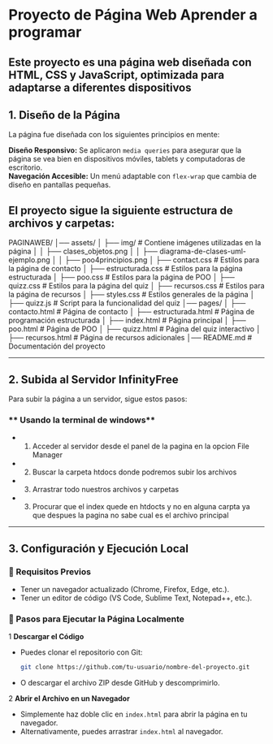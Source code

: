 #  Proyecto de Página Web Aprender a programar

Este proyecto es una página web diseñada con **HTML, CSS y JavaScript**, optimizada para adaptarse a diferentes dispositivos 
---

##  1. Diseño de la Página  

La página fue diseñada con los siguientes principios en mente:  

 **Diseño Responsivo:** Se aplicaron `media queries` para asegurar que la página se vea bien en dispositivos móviles, tablets y     computadoras de escritorio.  
**Navegación Accesible:** Un menú adaptable con `flex-wrap` que cambia de diseño en pantallas pequeñas.  

## El proyecto sigue la siguiente estructura de archivos y carpetas:
PAGINAWEB/ 
│── assets/ 
│ ├── img/ # Contiene imágenes utilizadas en la página 
│ │ ├── clases_objetos.png 
│ │ ├── diagrama-de-clases-uml-ejemplo.png 
│ │ ├── poo4principios.png 
│ ├── contact.css # Estilos para la página de contacto 
│ ├── estructurada.css # Estilos para la página estructurada 
│ ├── poo.css # Estilos para la página de POO 
│ ├── quizz.css # Estilos para la página del quiz 
│ ├── recursos.css # Estilos para la página de recursos 
│ ├── styles.css # Estilos generales de la página 
│ ├── quizz.js # Script para la funcionalidad del quiz 
│── pages/ 
│ ├── contacto.html # Página de contacto 
│ ├── estructurada.html # Página de programación estructurada 
│ ├── index.html # Página principal 
│ ├── poo.html # Página de POO 
│ ├── quizz.html # Página del quiz interactivo 
│ ├── recursos.html # Página de recursos adicionales 
│── README.md # Documentación del proyecto

---

## 2. Subida al Servidor InfinityFree

Para subir la página a un servidor, sigue estos pasos:  


### ** Usando la terminal de windows**  

   - 1. Acceder al servidor desde el panel de la pagina en la opcion File Manager
   - 2. Buscar la carpeta htdocs donde podremos subir los archivos
   - 3. Arrastrar todo nuestros archivos y carpetas 
   - 3. Procurar que el index quede en htdocts y no en alguna carpta 
        ya que despues la pagina no sabe cual es el archivo principal
   


    

---

##  3. Configuración y Ejecución Local  

### **🔹 Requisitos Previos**  

- Tener un navegador actualizado (Chrome, Firefox, Edge, etc.).
- Tener un editor de código (VS Code, Sublime Text, Notepad++, etc.).

### **🔹 Pasos para Ejecutar la Página Localmente**  

1️ **Descargar el Código**  
   - Puedes clonar el repositorio con Git:  
     ```bash
     git clone https://github.com/tu-usuario/nombre-del-proyecto.git
     ```
   - O descargar el archivo ZIP desde GitHub y descomprimirlo.  

2️ **Abrir el Archivo en un Navegador**  
   - Simplemente haz doble clic en `index.html` para abrir la página en tu navegador.  
   - Alternativamente, puedes arrastrar `index.html` al navegador.  

